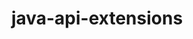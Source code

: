 ---
title: java-api-extensions
registryType: instrumentation
tags:
  - opentracing
  
  - Java
  
repo: https://github.com/opentracing-contrib/java-api-extensions
license: Apache License 2.0
description: This repository contains API extensions for use with the core Tracer and Span APIs.
authors: OpenTracing Contributors
otVersion: latest
---